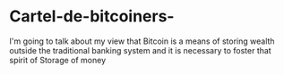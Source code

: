 # Cartel-de-bitcoiners-
I'm going to talk about my view that Bitcoin is a means of storing wealth outside the traditional banking system and it is necessary to foster that spirit of Storage of money 

